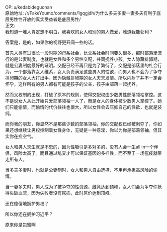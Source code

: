 
OP: u/kedabideguonan  
原始地址: /r/FakeYoumo/comments/1gqgjdh/为什么多夫多妻一妻多夫有利于底层男性性开放的真实受益者是底层男性/  
正文:  
我知道一堆人肯定想不明白，我喜欢的女人和别的男人做爱，难道我能获利？

答案是，是的，如果你的视野更开阔一些的话。

首先人类有过很长一段时期的母系社会，比父系社会时间要久很多，那时部落里流行的是公妻制度，也就是女性和多个男性交配，共同抚养小孩。女人隐藏排卵期，就是公妻制度最好的证明。交配已经不再只是为了繁衍了，交配是部落里的社会行为，一个部落靠女人维系，女人负责满足这些男人的性欲，而男人也不会为了争夺排卵期的女人大打出手，因为隐藏排卵期的女人天天发情。所以内射了并不一定会怀孕，这样所有的男人都有可能是孩子的父亲，孩子由部落一起抚养。

然而父权制的出现，打破了原本的规则，使得交配权由少数男性部落领袖掌控。这不是说女人从此开始只爱部落领袖一人了，而是女人的身体被少数男人掌控了。她们只能偷情，而偷情的代价往往也很大，所以女性会去压抑自己的性欲，也就是装纯。

而你我的朋友，你显然不是那些少数的部落领袖，你的交配权已经被剥夺了，你如果还想继续让男权控制着女性身体，无疑是一种意淫，你以为你是部落领袖，但其实你在拴空气。

女人和男人天生就是不忠的，因为性吸引是多对多的，没有人会一生all in一个伴侣，风险太高了。而且通过乱交才可以保证基因的多样性，而不至于一场瘟疫就带走所有人。

当多夫多妻时，也就是公妻制时，女人和男人自由选择，不用再承担高风险的偷情。

当一妻多夫时，男人成为了被争夺的性资源，雌竞达到顶峰，女人们会为争夺你抢得头破血流，因为失败者没有屌插，此时屌价达到顶峰。

还在傻傻地拥护男权？

所以你还在拥护习近平？

原来你是包蜜啊








